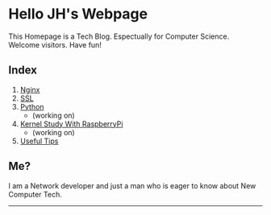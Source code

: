 <link rel="stylesheet" type="text/css" media="all" href="homepage.css" />

# Hello JH's Webpage

This Homepage is a Tech Blog. Espectually for Computer Science.  
Welcome visitors. Have fun!


## Index

1. [Nginx](nginx.md)
2. [SSL](ssl.md)
3. [Python](python.md)
    * (working on)
4. [Kernel Study With RaspberryPi](kernel_study.md)
    * (working on)
5. [Useful Tips](tips.md)


## Me?

I am a Network developer and just a man who is eager to know about New Computer Tech.  

---
